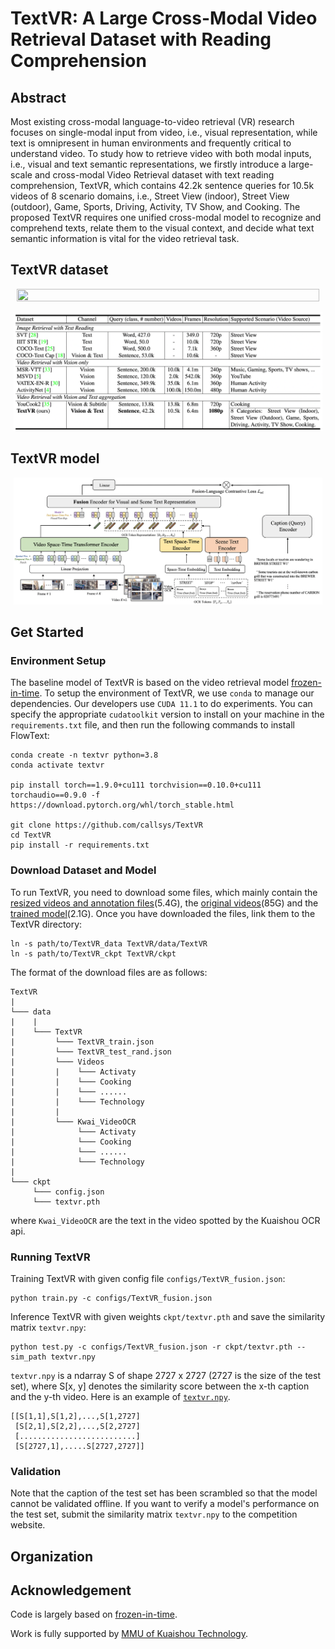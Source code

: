 # TextVR: A Large Cross-Modal Video Retrieval Dataset with Reading Comprehension
 
## Abstract
Most existing cross-modal language-to-video retrieval (VR) research focuses on single-modal input from video, i.e., visual representation, while text is omnipresent in human environments and frequently critical to understand video. To study how to retrieve video with both modal inputs, i.e., visual and text semantic representations, we firstly introduce a large-scale and cross-modal Video Retrieval dataset with text reading comprehension, TextVR, which contains 42.2k sentence queries for 10.5k videos of 8 scenario domains, i.e., Street View (indoor), Street View (outdoor), Game, Sports, Driving, Activity, TV Show, and Cooking. The proposed TextVR requires one unified cross-modal model to recognize and comprehend texts, relate them to the visual context, and decide what text semantic information is vital for the video retrieval task.

## TextVR dataset

<p align="center" width="100%">
<img src="assets/dataset1.png"  width="98%" height="90%">
</p>

<p align="center" width="100%">
<img src="assets/dataset2.png"  width="98%" height="90%">
</p>

## TextVR model

<p align="center" width="100%">
<img src="assets/model.png"  width="98%" height="90%">
</p>

## Get Started
 ### Environment Setup
The baseline model of TextVR is based on the video retrieval model [frozen-in-time](https://github.com/m-bain/frozen-in-time). To setup the environment of TextVR, we use `conda` to manage our dependencies. Our developers use `CUDA 11.1` to do experiments. You can specify the appropriate `cudatoolkit` version to install on your machine in the `requirements.txt` file, and then run the following commands to install FlowText:
 ```
conda create -n textvr python=3.8
conda activate textvr

pip install torch==1.9.0+cu111 torchvision==0.10.0+cu111 torchaudio==0.9.0 -f https://download.pytorch.org/whl/torch_stable.html

git clone https://github.com/callsys/TextVR
cd TextVR
pip install -r requirements.txt
 ```
### Download Dataset and Model
To run TextVR, you need to download some files, which mainly contain the [resized videos and annotation files](https://drive.google.com/file/d/1RZefU1XqODCt2NH68P0V_DMAOiQjRlSn/view?usp=share_link)(5.4G), the [original videos](https://drive.google.com/drive/folders/1-ibNInaQusVEckCtKdUWGQjnr7DT4-E9?usp=sharing)(85G) and the [trained model](https://drive.google.com/file/d/1RAzvMDpBUol_VQnZ0RHMrv_1pnrIBWD5/view?usp=sharing)(2.1G). Once you have downloaded the files, link them to the TextVR directory:
```
ln -s path/to/TextVR_data TextVR/data/TextVR
ln -s path/to/TextVR_ckpt TextVR/ckpt
```
The format of the download files are as follows:
```
TextVR
|
└─── data
|    |   
|    └─── TextVR
|         └─── TextVR_train.json
|         └─── TextVR_test_rand.json
|         └─── Videos
|         |    └─── Activaty
|         |    └─── Cooking
|         |    └─── ......
|         |    └─── Technology
|         |  
|         └─── Kwai_VideoOCR
|              └─── Activaty
|              └─── Cooking
|              └─── ......
|              └─── Technology
|         
└─── ckpt
     └─── config.json
     └─── textvr.pth
```
where `Kwai_VideoOCR` are the text in the video spotted by the Kuaishou OCR api.
### Running TextVR
Training TextVR with given config file `configs/TextVR_fusion.json`:
```
python train.py -c configs/TextVR_fusion.json
```
Inference TextVR with given weights `ckpt/textvr.pth` and save the similarity matrix `textvr.npy`:
```
python test.py -c configs/TextVR_fusion.json -r ckpt/textvr.pth --sim_path textvr.npy
```
`textvr.npy` is a ndarray S of shape 2727 x 2727 (2727 is the size of the test set), where S[x, y] denotes the similarity score between the x-th caption and the y-th video. Here is an example of [`textvr.npy`](https://drive.google.com/file/d/1pYZRYTqTE6tot-_F02Tcs89E9NtdUlx0/view?usp=share_link). 
```
[[S[1,1],S[1,2],...,S[1,2727]
 [S[2,1],S[2,2],...,S[2,2727]
 [..........................]
 [S[2727,1],.....S[2727,2727]]
```

### Validation 
Note that the caption of the test set has been scrambled so that the model cannot be validated offline. If you want to verify a model's performance on the test set, submit the similarity matrix `textvr.npy` to the competition website.

## Organization

## Acknowledgement
Code is largely based on [frozen-in-time](https://github.com/m-bain/frozen-in-time).

Work is fully supported by [MMU of Kuaishou Technology](https://www.kuaishou.com/en).

